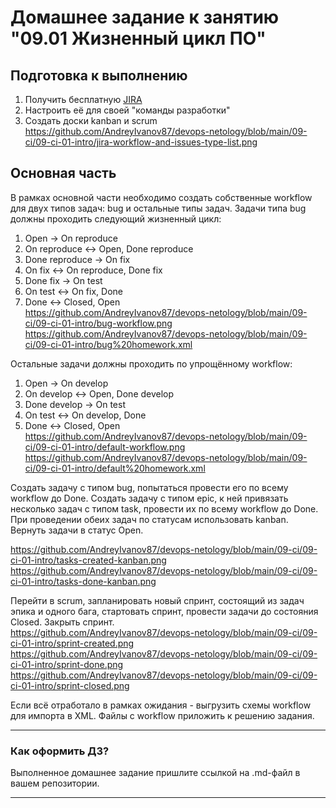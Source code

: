 # Домашнее задание к занятию "09.01 Жизненный цикл ПО"

## Подготовка к выполнению
1. Получить бесплатную [JIRA](https://www.atlassian.com/ru/software/jira/free)
2. Настроить её для своей "команды разработки"
3. Создать доски kanban и scrum
https://github.com/AndreyIvanov87/devops-netology/blob/main/09-ci/09-ci-01-intro/jira-workflow-and-issues-type-list.png  

## Основная часть
В рамках основной части необходимо создать собственные workflow для двух типов задач: bug и остальные типы задач. Задачи типа bug должны проходить следующий жизненный цикл:
1. Open -> On reproduce
2. On reproduce <-> Open, Done reproduce
3. Done reproduce -> On fix
4. On fix <-> On reproduce, Done fix
5. Done fix -> On test
6. On test <-> On fix, Done
7. Done <-> Closed, Open  
https://github.com/AndreyIvanov87/devops-netology/blob/main/09-ci/09-ci-01-intro/bug-workflow.png  
https://github.com/AndreyIvanov87/devops-netology/blob/main/09-ci/09-ci-01-intro/bug%20homework.xml  

Остальные задачи должны проходить по упрощённому workflow:
1. Open -> On develop
2. On develop <-> Open, Done develop
3. Done develop -> On test
4. On test <-> On develop, Done
5. Done <-> Closed, Open  
https://github.com/AndreyIvanov87/devops-netology/blob/main/09-ci/09-ci-01-intro/default-workflow.png  
https://github.com/AndreyIvanov87/devops-netology/blob/main/09-ci/09-ci-01-intro/default%20homework.xml  

Создать задачу с типом bug, попытаться провести его по всему workflow до Done. Создать задачу с типом epic, к ней привязать несколько задач с типом task, провести их по всему workflow до Done. При проведении обеих задач по статусам использовать kanban. Вернуть задачи в статус Open.  

https://github.com/AndreyIvanov87/devops-netology/blob/main/09-ci/09-ci-01-intro/tasks-created-kanban.png  
https://github.com/AndreyIvanov87/devops-netology/blob/main/09-ci/09-ci-01-intro/tasks-done-kanban.png  

Перейти в scrum, запланировать новый спринт, состоящий из задач эпика и одного бага, стартовать спринт, провести задачи до состояния Closed. Закрыть спринт.  
https://github.com/AndreyIvanov87/devops-netology/blob/main/09-ci/09-ci-01-intro/sprint-created.png   
https://github.com/AndreyIvanov87/devops-netology/blob/main/09-ci/09-ci-01-intro/sprint-done.png  
https://github.com/AndreyIvanov87/devops-netology/blob/main/09-ci/09-ci-01-intro/sprint-closed.png  

Если всё отработало в рамках ожидания - выгрузить схемы workflow для импорта в XML. Файлы с workflow приложить к решению задания.

---

### Как оформить ДЗ?

Выполненное домашнее задание пришлите ссылкой на .md-файл в вашем репозитории.

---
